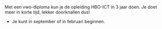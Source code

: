 Met een vwo-diploma kun je de opleiding HBO-ICT in 3 jaar doen. Je doet meer
in korte tijd, lekker doorknallen dus!  
* Je kunt in september of in februari beginnen.
